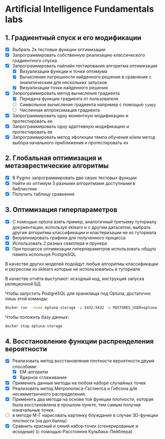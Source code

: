 # Artificial Intelligence Fundamentals labs

## 1. Градиентный спуск и его модификации

- [x] Выбрать 2x тестовые функции оптимизации
- [x] Запрограммировать собственную реализацию классического градиентного спуска
- [x] Запрограммировать пайлайн тестирования алгоритма оптимизации
  - [x] Визуализации функции и точки оптимума
  - [x] Вычисление погрешности найденного решения в сравнение с аналитическим для нескольких запусков
  - [x] Визуализации точки найденного решения
- [x] Запрограммировать метод вычисления градиента
  - [x] Передача функции градиента от пользователя
  - [ ] Символьное вычисление градиента например с помощью `sympy`
  - [ ] Численная аппроксимация градиента
- [x] Запрограммировать одну моментную модификацию и протестировать ее
- [x] Запрограммировать одну адаптивную модификацию и протестировать ее
- [x] Запрограммировать метод эфолюции темпа обучения и/или метод выбора начального приближения и протестировать их

## 2. Глобальная оптимизация и метаэврестические алгоритмы

- [x] В Pygmo запрограммировать две своих тестовых функции
- [x] Найти их оптимум 3 разными алгоритмами доступными в библиотеке
- [x] Получить таблицу сравнения

## 3. Оптимизация гиперпараметров

- [x] С помощью optuna взять пример, аналогичный третьему туториалу документации,
используя sklearn и с другим датасетом, выбрать другие алгоритмы классификации и
кластеризации не из туториала
- [x] Визуализировать графики для полученного процесса
- [x] Использовать 2 разных семплера и прунера
- [x] При процессе оптимизации гиперпараметров использовать общую память используя PostgreSQL

В качестве других моделей подойдут любые алгоритмы классификации и регрессии
из sklearn которые не использовались в туториале

В качестве отчёта выступают: исходный код, инструкция запуска реляционной БД

Чтобы запустить PostgreSQL для хранилища под Optuna, достаточно лишь этой команды:
```sh
docker run --name optuna-storage -p 5432:5432 -e POSTGRES_USER=optuna -e POSTGRES_PASSWORD=assword -e POSTGRES_DB=optuna_db -d postgres:17.1
```

Чтобы положить базу данных:
```sh
docker stop optuna-storage
```

## 4. Восстановление функции распренделения вероятности

- [x] Реализовать метод восстановления плотности вероятности двумя способами:
  - [x] EM-алгоритм
  - [x] Ядерное сглаживание
- [x] Применить данные методы на любом наборе случайных точек
- [x] Реализовать метод Метрополиса-Гастингса и Гибсона для несимметричного распределения.
- [x] Применить два метода на основе той функции плотности, которая была восстановлена в прошлом пункте, тем самым получив изначальные точки.
- [ ] в методе М-Г нарисовать картинку блуждания в случае 3D-функции плотности (на доп баллы)
- [x] Сравнить красный и синий набор точек (сгенерированые и исходные) (с помощью Расстояния Кульбака-Лейблера)
